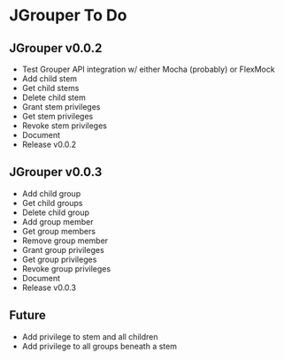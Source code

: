 JGrouper To Do
==============

JGrouper v0.0.2
---------------
* Test Grouper API integration w/ either Mocha (probably) or FlexMock
* Add child stem
* Get child stems
* Delete child stem
* Grant stem privileges
* Get stem privileges
* Revoke stem privileges
* Document
* Release v0.0.2

JGrouper v0.0.3
---------------
* Add child group
* Get child groups
* Delete child group
* Add group member
* Get group members
* Remove group member
* Grant group privileges
* Get group privileges
* Revoke group privileges
* Document
* Release v0.0.3

Future
------
* Add privilege to stem and all children
* Add privilege to all groups beneath a stem

